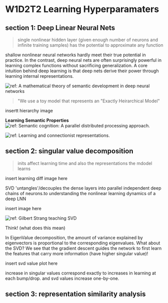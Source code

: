 # W1D2T2 Learning Hyperparamaters


## section 1: Deep Linear Neural Nets

> single nonlinear hidden layer (given enough number of neurons and infinite training samples) has the potential to approximate any function
<p>
shallow nonlinear neural networks hardly meet their true potential in practice. In the contrast, deep neural nets are often surprisingly powerful in learning complex functions without sacrificing generalization. A core intuition behind deep learning is that deep nets derive their power through learning internal representations.</p>

![ref: A mathematical theory of semantic development in deep neural networks](https://www.pnas.org/doi/10.1073/pnas.1820226116)



> "We use a toy model that represents an "Exactly Heirarchical Model"

insertt hierarchy image

**Learning Semantic Properties**
![ref: Semantic cognition: A parallel distributed processing approach.](https://psycnet.apa.org/record/2004-18753-000)

![ref: Learning and connectionist representations.](https://psycnet.apa.org/record/1993-97600-001)


## section 2: singular value decomposition

> inits affect learning time and also the representations the mdodel  learns

insert learning diff image here

<p>
SVD 'untangles'/decouples the dense layers into parallel independent deep chains of neurons.to understanding the nonlinear learning dynamics of a deep LNN

</p>

insert image here

![ref: Gilbert Strang teaching SVD](https://www.youtube.com/watch?v=mBcLRGuAFUk&ab_channel=MITOpenCourseWare)

<p> 
Think! (what does this mean)

In EigenValue decomposition, the amount of variance explained by eigenvectors is proportional to the corresponding eigenvalues. What about the SVD? We see that the gradient descent guides the network to first learn the features that carry more information (have higher singular value)!
</p>

insert svd value plot here

increase in singular values correspond exactly to increases in learning at each bump/drop. and svd values increase one-by-one.

## section 3: representation similarity analysis

